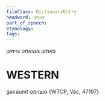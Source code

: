 ```yaml
---
fileClass: DictionaryEntry
headword: צאַמען
part_of_speech: 
etymology: 
tags: 
---
```

צאַמען
געצאַמט
צוימען

WESTERN
========

gəcaumt געצוימט {WTCP, Vác, 47197}
